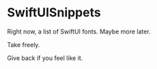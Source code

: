 # SwiftUISnippets
Right now, a list of SwiftUI fonts. Maybe more later.

Take freely.

Give back if you feel like it.
